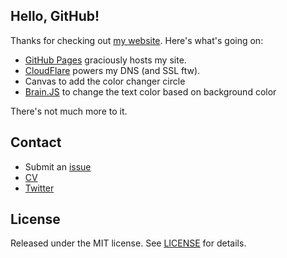 ## Hello, GitHub!

Thanks for checking out [my website](https://tareqanwar.com/). Here's what's going on:

- [GitHub Pages](https://pages.github.com) graciously hosts my site.
- [CloudFlare](https://www.cloudflare.com) powers my DNS (and SSL ftw).
- Canvas to add the color changer circle
- [Brain.JS](https://brain.js.org/) to change the text color based on background color

There's not much more to it.

## Contact

* Submit an [issue](https://github.com/tareqanwar/tareqanwar.github.io/issues)
* [CV](https://tareqanwar.com/CV/)
* [Twitter](https://twitter.com/trqnwr/)

## License
Released under the MIT license. See [LICENSE](https://github.com/tmm/tmm.github.io/blob/master/LICENSE) for details.
